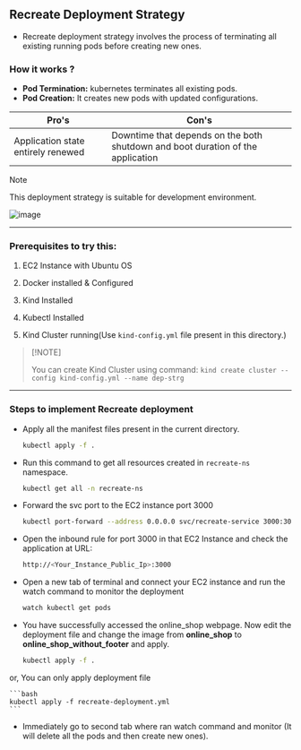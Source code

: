 ## Recreate Deployment Strategy

- Recreate deployment strategy involves the process of terminating all existing running pods before creating new ones.


### How it works ?

- <b>Pod Termination:</b> kubernetes terminates all existing pods.
- <b>Pod Creation:</b> It creates new pods with updated configurations.

| Pro's    | Con's |
| -------- | ------- |
| Application state entirely renewed | Downtime that depends on the both shutdown and boot duration of the application     |

> [!Note]
> This deployment strategy is suitable for development environment.

![image](https://github.com/user-attachments/assets/90197afc-a892-47d5-9160-c4543b64defa)

---

### Prerequisites to try this:

1. EC2 Instance with Ubuntu OS

2. Docker installed & Configured

3. Kind Installed

4. Kubectl Installed

5. Kind Cluster running(Use `kind-config.yml` file present in this directory.)

>   [!NOTE]
> 
>   You can create Kind Cluster using command: `kind create cluster --config kind-config.yml --name dep-strg`

---

### Steps to implement Recreate deployment

- Apply all the manifest files present in the current directory.

    ```bash
    kubectl apply -f .
    ```

- Run this command to get all resources created in `recreate-ns` namespace.

    ```bash
    kubectl get all -n recreate-ns
    ```

- Forward the svc port to the EC2 instance port 3000

    ```bash
    kubectl port-forward --address 0.0.0.0 svc/recreate-service 3000:3000 -n recreate-ns &
    ```

- Open the inbound rule for port 3000 in that EC2 Instance and check the application at URL:

    ```bash
    http://<Your_Instance_Public_Ip>:3000
    ```

- Open a new tab of terminal and connect your EC2 instance and run the watch command to monitor the deployment

    ```bash
    watch kubectl get pods
    ```

- You have successfully accessed the online_shop webpage. Now edit the deployment file and change the image from <b>online_shop</b> to <b>online_shop_without_footer</b> and apply.

    ```bash
    kubectl apply -f . 
    ```

or, You can only apply deployment file

    ```bash
    kubectl apply -f recreate-deployment.yml
    ```

- Immediately go to second tab where ran watch command and monitor (It will delete all the pods and then create new ones).
